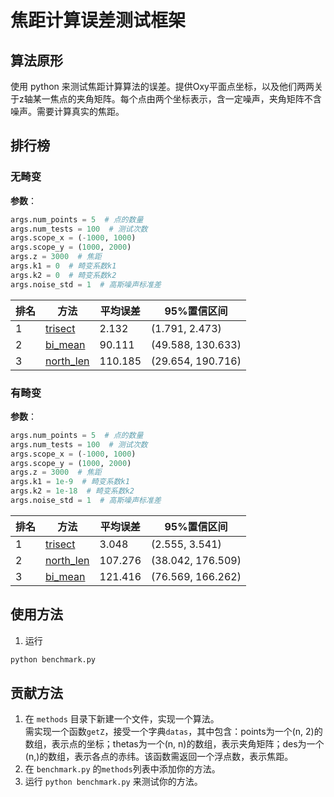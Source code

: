 # 焦距计算误差测试框架

## 算法原形

使用 python 来测试焦距计算算法的误差。提供Oxy平面点坐标，以及他们两两关于z轴某一焦点的夹角矩阵。每个点由两个坐标表示，含一定噪声，夹角矩阵不含噪声。需要计算真实的焦距。

## 排行榜
### 无畸变
**参数**：
```python
args.num_points = 5  # 点的数量
args.num_tests = 100  # 测试次数
args.scope_x = (-1000, 1000)
args.scope_y = (1000, 2000)
args.z = 3000  # 焦距
args.k1 = 0  # 畸变系数k1
args.k2 = 0  # 畸变系数k2
args.noise_std = 1  # 高斯噪声标准差
```

|排名|方法|平均误差|95%置信区间|
|---|---|---|---|
| 1 | [trisect](methods/trisect.py) | 2.132 | (1.791, 2.473) |
| 2 | [bi_mean](methods/bi_mean.py) | 90.111 | (49.588, 130.633) |
| 3 | [north_len](methods/north_len.py) | 110.185 | (29.654, 190.716) |

### 有畸变
**参数**：
```python
args.num_points = 5  # 点的数量
args.num_tests = 100  # 测试次数
args.scope_x = (-1000, 1000)
args.scope_y = (1000, 2000)
args.z = 3000  # 焦距
args.k1 = 1e-9  # 畸变系数k1
args.k2 = 1e-18  # 畸变系数k2
args.noise_std = 1  # 高斯噪声标准差
```

|排名|方法|平均误差|95%置信区间|
|---|---|---|---|
| 1 | [trisect](methods/trisect.py) | 3.048 | (2.555, 3.541) |
| 2 | [north_len](methods/north_len.py) | 107.276 | (38.042, 176.509) |
| 3 | [bi_mean](methods/bi_mean.py) | 121.416 | (76.569, 166.262) |

## 使用方法
1. 运行
```bash
python benchmark.py
```

## 贡献方法
1. 在 `methods` 目录下新建一个文件，实现一个算法。  
    需实现一个函数`getZ`，接受一个字典`datas`，其中包含：points为一个(n, 2)的数组，表示点的坐标；thetas为一个(n, n)的数组，表示夹角矩阵；des为一个(n,)的数组，表示各点的赤纬。该函数需返回一个浮点数，表示焦距。
2. 在 `benchmark.py` 的`methods`列表中添加你的方法。
3. 运行 `python benchmark.py` 来测试你的方法。
